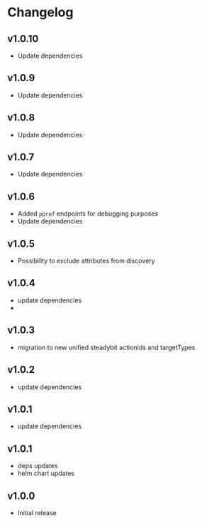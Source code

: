 # Changelog

## v1.0.10

- Update dependencies

## v1.0.9

- Update dependencies

## v1.0.8

- Update dependencies

## v1.0.7

- Update dependencies

## v1.0.6

- Added `pprof` endpoints for debugging purposes
- Update dependencies

## v1.0.5

- Possibility to exclude attributes from discovery

## v1.0.4

- update dependencies
-
## v1.0.3

- migration to new unified steadybit actionIds and targetTypes

## v1.0.2

- update dependencies

## v1.0.1

- update dependencies

## v1.0.1

- deps updates
- helm chart updates

## v1.0.0

 - Initial release
